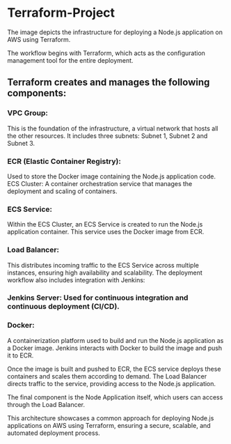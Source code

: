 # Terraform-Project


The image depicts the infrastructure for deploying a Node.js application on AWS using Terraform.

The workflow begins with Terraform, which acts as the configuration management tool for the entire deployment.

## Terraform creates and manages the following components:

### VPC Group:
This is the foundation of the infrastructure, a virtual network that hosts all the other resources. It includes three subnets: Subnet 1, Subnet 2 and Subnet 3.
### ECR (Elastic Container Registry):
Used to store the Docker image containing the Node.js application code.
ECS Cluster: 
A container orchestration service that manages the deployment and scaling of containers.
### ECS Service:
Within the ECS Cluster, an ECS Service is created to run the Node.js application container. This service uses the Docker image from ECR.
### Load Balancer: 
This distributes incoming traffic to the ECS Service across multiple instances, ensuring high availability and scalability.
The deployment workflow also includes integration with Jenkins:

### Jenkins Server: Used for continuous integration and continuous deployment (CI/CD).
### Docker:
A containerization platform used to build and run the Node.js application as a Docker image. Jenkins interacts with Docker to build the image and push it to ECR.

Once the image is built and pushed to ECR, the ECS service deploys these containers and scales them according to demand. The Load Balancer directs traffic to the service, providing access to the Node.js application.

The final component is the Node Application itself, which users can access through the Load Balancer.

This architecture showcases a common approach for deploying Node.js applications on AWS using Terraform, ensuring a secure, scalable, and automated deployment process.
